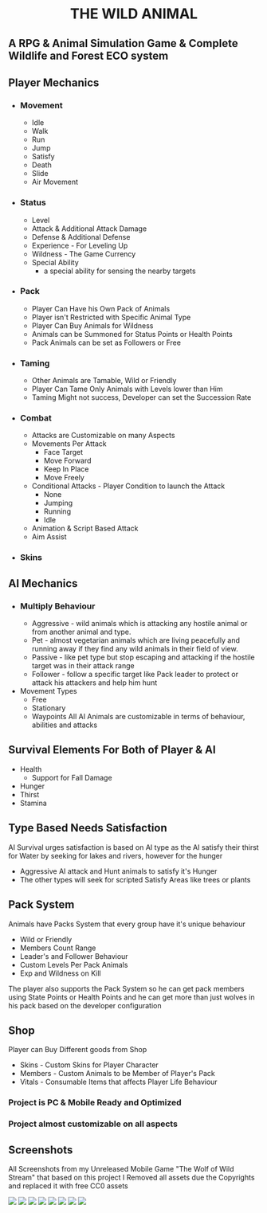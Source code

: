 <h1 align="center">THE WILD ANIMAL</h1>
 
## A RPG & Animal Simulation Game & Complete Wildlife and Forest ECO system


## Player Mechanics 

- ### Movement
	- Idle
	- Walk
	- Run
	- Jump
	- Satisfy
	- Death
	- Slide
	- Air Movement
- ### Status
	- Level
	- Attack & Additional Attack Damage 
	- Defense & Additional  Defense
	- Experience - For Leveling Up
	- Wildness - The Game Currency
	- Special Ability
		- a special ability for sensing the nearby targets
- ### Pack
	- Player Can Have his Own Pack of Animals
	- Player isn't Restricted with Specific Animal Type
	- Player Can Buy Animals for Wildness
	- Animals can be Summoned for Status Points or Health Points
	- Pack Animals can be set as Followers or Free
- ### Taming
	- Other Animals are Tamable, Wild or Friendly
	- Player Can Tame Only Animals with Levels lower than Him
	- Taming Might not success, Developer can set the Succession Rate
- ### Combat
	- Attacks are Customizable  on many Aspects
	- Movements Per Attack
		- Face Target
		- Move Forward
		- Keep In Place
		- Move Freely
	-  Conditional Attacks - Player Condition to launch the Attack
		- None
		- Jumping
		- Running
		- Idle
	- Animation & Script Based Attack
	- Aim Assist
- ### Skins


## AI Mechanics 

- ### Multiply Behaviour
	- Aggressive - wild animals which is attacking any hostile animal or from another animal and type.
	- Pet - almost vegetarian animals which are living peacefully and running away if they find any wild animals in their field of view.
	- Passive - like pet type but stop escaping and attacking if the hostile target was in their attack range
	- Follower - follow a specific target like Pack leader to protect or attack his attackers and help him hunt
- Movement Types
	- Free
	- Stationary
	- Waypoints
All AI Animals are customizable in terms of behaviour, abilities and attacks


## Survival Elements For Both of Player & AI

- Health
	- Support for Fall Damage
- Hunger
- Thirst
- Stamina


## Type Based Needs Satisfaction 

AI Survival urges satisfaction is based on AI type as the AI satisfy their thirst for Water by seeking for lakes and rivers, however  for the hunger
- Aggressive AI attack and Hunt animals to satisfy it's Hunger 
- The other types will seek for scripted Satisfy Areas like trees or plants 

## Pack System

Animals have Packs System that every group have it's unique behaviour
- Wild or Friendly
- Members Count Range
- Leader's and Follower Behaviour
- Custom Levels Per Pack Animals
- Exp and Wildness on Kill

The player also supports the Pack System so he can get pack members using State Points or Health Points and he can get more than just wolves in his pack based on the developer configuration


## Shop

Player can Buy Different goods from Shop
- Skins - Custom Skins for Player Character
- Members - Custom Animals to be Member of Player's Pack
- Vitals - Consumable Items that affects Player Life Behaviour

### Project is PC & Mobile Ready and Optimized
### Project almost customizable on all aspects

## Screenshots
All Screenshots from my Unreleased Mobile Game "The Wolf of Wild Stream" that based on this project
I Removed all assets due the Copyrights and replaced it with free CC0 assets

![](Screenshots/sc1.jpg)
![](Screenshots/sc2.jpg)
![](Screenshots/sc3.jpg)
![](Screenshots/sc4.jpg)
![](Screenshots/sc5.jpg)
![](Screenshots/sc6.jpg)
![](Screenshots/sc7.jpg)
![](Screenshots/sc8.jpg)
